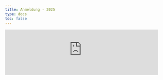 ```yaml
---
title: Anmeldung - 2025 
type: docs
toc: false
---
```



<iframe id="kjemFrame"
        src="https://register.ilmenauer-schachverein.de/kjem"
        width="100%"
        style="border:none;"
        scrolling="no"></iframe>

<script>
  const frame = document.getElementById('kjemFrame');
  frame.onload = function() {
    try {
      frame.style.height = frame.contentWindow.document.body.scrollHeight + 'px';
    } catch (e) {
      // Geht nur, wenn gleiche Domain!
    }
  };
</script>
